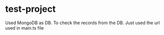 # test-project

Used MongoDB as DB. To check the records from the DB. Just used the url used in main.ts file